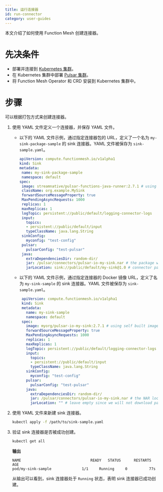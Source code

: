 ```yaml
---
title: 运行连接器
id: run-connector
category: user-guides
---
```


本文介绍了如何使用 Function Mesh 创建连接器。

# 先决条件

- 部署并连接到 [Kubernetes 集群](https://kubernetes.io/)。
- 在 Kubernetes 集群中部署 [Pulsar 集群](/operator-guides/deploy/sn-deploy.md#部署-pulsar-集群)。
- 将 Function Mesh Operator 和 CRD 安装到 Kubernetes 集群中。

# 步骤

可以根据打包方式来创建连接器。

1. 使用 YAML 文件定义一个连接器，并保存 YAML 文件。

   - 以下的 YAML 文件示例，通过指定连接器包的 URL，定义了一个名为 `my-sink-package-sample` 的 sink 连接器。YAML 文件被保存为 `sink-sample.yaml`。

       ```yaml
      apiVersion: compute.functionmesh.io/v1alpha1
      kind: Sink
      metadata:
        name: my-sink-package-sample
        namespace: default
      spec:
        image: streamnative/pulsar-functions-java-runner:2.7.1 # using java function runner
        className: org.example.MySink
        forwardSourceMessageProperty: true
        MaxPendingAsyncRequests: 1000
        replicas: 1
        maxReplicas: 1
        logTopic: persistent://public/default/logging-connector-logs
        input:
          topics:
          - persistent://public/default/input
          typeClassName: java.lang.String
        sinkConfig:
          myconfig: "test-config"
        pulsar:
          pulsarConfig: "test-pulsar"
        java:
          extraDependenciesDir: random-dir/
          jar: /pulsar/connectors/pulsar-io-my-sink.nar # the package will download as this filename.
          jarLocation: sink://public/default/my-sink@1.0 # connector package URL
      ```

   - 以下的 YAML 文件示例，通过指定连接器的 Docker 镜像 URL，定义了名为 `my-sink-sample` 的 sink 连接器。YAML 文件被保存为 `sink-sample.yaml`。

     ```yaml
      apiVersion: compute.functionmesh.io/v1alpha1
      kind: Sink
      metadata:
        name: my-sink-sample
        namespace: default
      spec:
        image: myorg/pulsar-io-my-sink:2.7.1 # using self built image
        forwardSourceMessageProperty: true
        MaxPendingAsyncRequests: 1000
        replicas: 1
        maxReplicas: 1
        logTopic: persistent://public/default/logging-connector-logs
        input:
          topics:
          - persistent://public/default/input
          typeClassName: java.lang.String
        sinkConfig:
          myconfig: "test-config"
        pulsar:
          pulsarConfig: "test-pulsar"
        java:
          extraDependenciesDir: random-dir/
          jar: /pulsar/connectors/pulsar-io-my-sink.nar # the NAR location in image.
          jarLocation: "" # leave empty since we will not download package from Pulsar Packages
     ```

2. 使用 YAML 文件来新建 sink 连接器。

	```bash
	kubectl apply -f /path/to/sink-sample.yaml
	```

3. 验证 sink 连接器是否被成功创建。

	```bash
	kubectl get all
	```

	**输出**
	```
	NAME                                READY   STATUS      RESTARTS   AGE
	pod/my-sink-sample              1/1     Running     0          77s
	```
	
	从输出可以看到，sink 连接器处于 `Running` 状态，表明 sink 连接器已成功创建。
